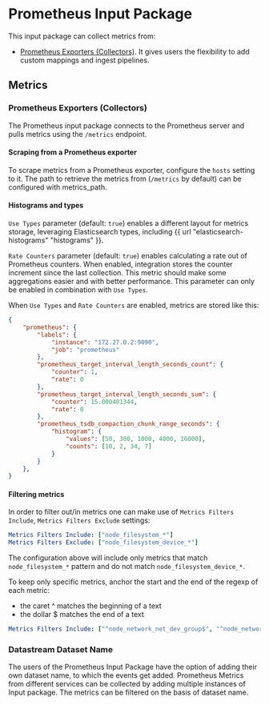 # Prometheus Input Package

This input package can collect metrics from:
- [Prometheus Exporters (Collectors)](#prometheus-exporters-collectors).
It gives users the flexibility to add custom mappings and ingest pipelines.

## Metrics


### Prometheus Exporters (Collectors)

The Prometheus input package connects to the Prometheus server and pulls metrics using the `/metrics` endpoint.

#### Scraping from a Prometheus exporter

To scrape metrics from a Prometheus exporter, configure the `hosts` setting to it. The path
to retrieve the metrics from (`/metrics` by default) can be configured with metrics_path.

#### Histograms and types

`Use Types` parameter (default: `true`) enables a different layout for metrics storage, leveraging Elasticsearch
types, including {{ url "elasticsearch-histograms" "histograms" }}.

`Rate Counters` parameter (default: `true`) enables calculating a rate out of Prometheus counters. When enabled, integration stores
the counter increment since the last collection. This metric should make some aggregations easier and with better
performance. This parameter can only be enabled in combination with `Use Types`.

When `Use Types` and `Rate Counters` are enabled, metrics are stored like this:

```json
{
    "prometheus": {
        "labels": {
            "instance": "172.27.0.2:9090",
            "job": "prometheus"
        },
        "prometheus_target_interval_length_seconds_count": {
            "counter": 1,
            "rate": 0
        },
        "prometheus_target_interval_length_seconds_sum": {
            "counter": 15.000401344,
            "rate": 0
        },
        "prometheus_tsdb_compaction_chunk_range_seconds": {
            "histogram": {
                "values": [50, 300, 1000, 4000, 16000],
                "counts": [10, 2, 34, 7]
            }
        }
    },
}

```

#### Filtering metrics

In order to filter out/in metrics one can make use of `Metrics Filters Include`, `Metrics Filters Exclude` settings:

```yml
Metrics Filters Include: ["node_filesystem_*"]
Metrics Filters Exclude: ["node_filesystem_device_*"]
```

The configuration above will include only metrics that match `node_filesystem_*` pattern and do not match `node_filesystem_device_*`.


To keep only specific metrics, anchor the start and the end of the regexp of each metric:

- the caret ^ matches the beginning of a text
- the dollar $ matches the end of a text

```yml
Metrics Filters Include: ["^node_network_net_dev_group$", "^node_network_up$"]
```

### Datastream Dataset Name
The users of the Prometheus Input Package have the option of adding their own dataset name, to which the events get added. Prometheus Metrics from different services can be collected by adding multiple instances of Input package. The metrics can be filtered on the basis of dataset name.
